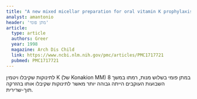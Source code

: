 ```yaml
---
title: "A new mixed micellar preparation for oral vitamin K prophylaxis: randomised controlled comparison with an intramuscular formulation in breast fed infants"
analyst: amantonio
header: 'מתן פומי'
article:
  type: article
  authors: Greer
  year: 1998
  magazine: Arch Dis Child
  link: https://www.ncbi.nlm.nih.gov/pmc/articles/PMC1717721
  pubmed: PMC1717721
---
```


לתינוקות שקיבלו ויטמין K (של Konakion MM) במתן פומי בשלוש מנות, רמתו במשך 8 השבועות העוקבים הייתה גבוהה יותר מאשר לתינוקות שקיבלו אותו בהזרקה תוך-שרירית.
